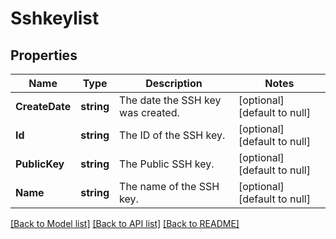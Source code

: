 # Sshkeylist

## Properties
Name | Type | Description | Notes
------------ | ------------- | ------------- | -------------
**CreateDate** | **string** | The date the SSH key was created. | [optional] [default to null]
**Id** | **string** | The ID of the SSH key. | [optional] [default to null]
**PublicKey** | **string** | The Public SSH key. | [optional] [default to null]
**Name** | **string** | The name of the SSH key. | [optional] [default to null]

[[Back to Model list]](../README.md#documentation-for-models) [[Back to API list]](../README.md#documentation-for-api-endpoints) [[Back to README]](../README.md)



